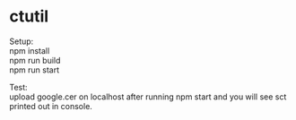# ctutil
Setup: <br>
npm install <br>
npm run build <br>
npm run start <br>

Test: <br>
upload google.cer on localhost after running npm start and you will see sct printed out in console.
